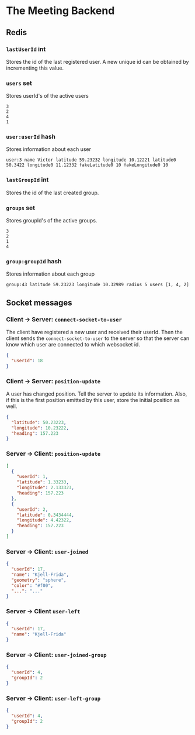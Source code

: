 # The Meeting Backend

## Redis

### `lastUserId` int
Stores the id of the last registered user. A new unique id can be obtained by incrementing this value.

### `users` set
Stores userId's of the active users
```
3
2
4
1
```

### `user:userId` hash
Stores information about each user
```
user:3 name Victor latitude 59.23232 longitude 10.12221 latitude0 50.3422 longitude0 11.12332 fakeLatitude0 10 fakeLongitude0 10
```

### `lastGroupId` int
Stores the id of the last created group.

### `groups` set
Stores groupId's of the active groups.
```
3
2
1
4
```

### `group:groupId` hash
Stores information about each group
```
group:43 latitude 59.23223 longitude 10.32989 radius 5 users [1, 4, 2]
```

## Socket messages

### Client -> Server: `connect-socket-to-user`
The client have registered a new user and received their userId. Then the client sends the `connect-socket-to-user` to the server so that the server can know which user are connected to which websocket id.
```json
{
  "userId": 18
}
```

### Client -> Server: `position-update`
A user has changed position. Tell the server to update its information. Also, if this is the first position emitted by this user, store the initial position as well.
```json
{
  "latitude": 50.23223,
  "longitude": 10.23222,
  "heading": 157.223
}
```

### Server -> Client: `position-update`
```json
[
  {
    "userId": 1,
    "latitude": 1.33233,
    "longitude": 2.133323,
    "heading": 157.223
  },
  {
    "userId": 2,
    "latitude": 0.3434444,
    "longitude": 4.42322,
    "heading": 157.223
  }
]
```

### Server -> Client: `user-joined`
```json
{
  "userId": 17,
  "name": "Kjell-Frida",
  "geometry": "sphere",
  "color": "#f00",
  "...": "..."
}
```

### Server -> Client `user-left`
```json
{
  "userId": 17,
  "name": "Kjell-Frida"
}
```

### Server -> Client: `user-joined-group`
```json
{
  "userId": 4,
  "groupId": 2
}
```

### Server -> Client: `user-left-group`
```json
{
  "userId": 4,
  "groupId": 2
}
```
